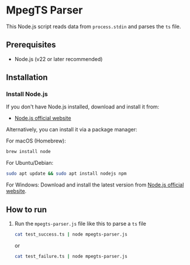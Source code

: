 # MpegTS Parser

This Node.js script reads data from `process.stdin` and parses the `ts` file.

## Prerequisites

* Node.js (v22 or later recommended)

## Installation

### Install Node.js

If you don't have Node.js installed, download and install it from:

* [Node.js official website](https://nodejs.org/en/download)

Alternatively, you can install it via a package manager:

For macOS (Homebrew):

```sh
brew install node
```

For Ubuntu/Debian:

```sh
sudo apt update && sudo apt install nodejs npm
```

For Windows:
Download and install the latest version from [Node.js official website](https://nodejs.org/en/download).

## How to run

1. Run the `mpegts-parser.js` file like this to parse a `ts` file

    ```sh
    cat test_success.ts | node mpegts-parser.js
    ```

    or

    ```sh
    cat test_failure.ts | node mpegts-parser.js
    ```
